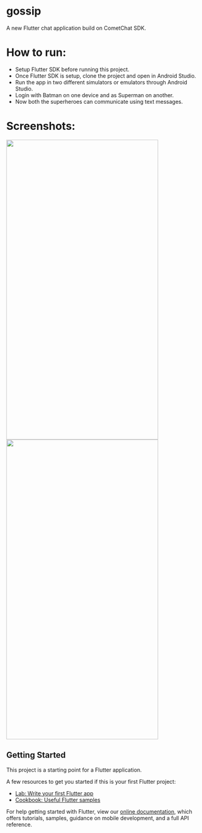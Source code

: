 # gossip

A new Flutter chat application build on CometChat SDK.

# How to run:

* Setup Flutter SDK before running this project.
* Once Flutter SDK is setup, clone the project and open in Android Studio.
* Run the app in two different simulators or emulators through Android Studio.
* Login with Batman on one device and as Superman on another.
* Now both the superheroes can communicate using text messages.

# Screenshots:
<img src="https://user-images.githubusercontent.com/14856659/57581397-8da80b80-74d4-11e9-8dbf-cf51297086c5.png" width="400" height="790"> <img src="https://user-images.githubusercontent.com/14856659/57581406-add7ca80-74d4-11e9-802d-f15743a4cd22.png" width="400" height="790">


## Getting Started

This project is a starting point for a Flutter application.

A few resources to get you started if this is your first Flutter project:

- [Lab: Write your first Flutter app](https://flutter.io/docs/get-started/codelab)
- [Cookbook: Useful Flutter samples](https://flutter.io/docs/cookbook)

For help getting started with Flutter, view our 
[online documentation](https://flutter.io/docs), which offers tutorials, 
samples, guidance on mobile development, and a full API reference.
